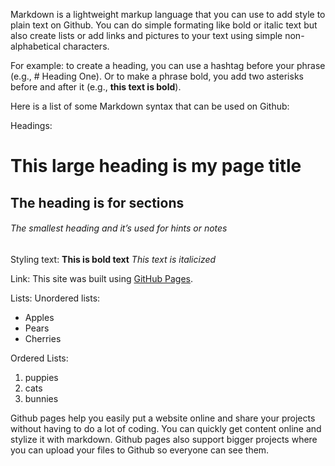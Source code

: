 Markdown is a lightweight markup language that you can use to add style to plain text on Github. You can do simple formating like bold or italic text but also create lists or add links and pictures to your text using simple non-alphabetical characters. 

For example: to create a heading, you can use a hashtag before your phrase (e.g., # Heading One). Or to make a phrase bold, you add two asterisks before and after it (e.g., **this text is bold**).

Here is a list of some Markdown syntax that can be used on Github:

Headings:
# This large heading is my page title 
## The heading is for sections
###### The smallest heading and it’s used for hints or notes

Styling text:
**This is bold text**
*This text is italicized*

Link:
This site was built using [GitHub Pages](https://pages.github.com/).

Lists:
Unordered lists:
- Apples
- Pears
- Cherries

Ordered Lists:
1. puppies
1. cats
1. bunnies
 
Github pages help you easily put a website online and share your projects without having to do a lot of coding.  You can quickly get content online and stylize it with markdown. Github pages also support bigger projects where you can upload your files to Github so everyone can see them. 
